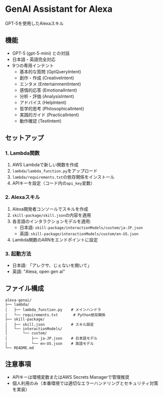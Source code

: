 # GenAI Assistant for Alexa

GPT-5を使用したAlexaスキル

## 機能
- GPT-5 (gpt-5-mini) との対話
- 日本語・英語完全対応
- 9つの専用インテント
  - 基本的な質問 (GptQueryIntent)
  - 創作・作成 (CreativeIntent)
  - エンタメ (EntertainmentIntent)
  - 感情的応答 (EmotionalIntent)
  - 分析・評価 (AnalysisIntent)
  - アドバイス (HelpIntent)
  - 哲学的思考 (PhilosophicalIntent)
  - 実践的ガイド (PracticalIntent)
  - 動作確認 (TestIntent)

## セットアップ

### 1. Lambda関数
1. AWS Lambdaで新しい関数を作成
2. `lambda/lambda_function.py`をアップロード
3. `lambda/requirements.txt`の依存関係をインストール
4. APIキーを設定（コード内の`api_key`変数）

### 2. Alexaスキル
1. Alexa開発者コンソールでスキルを作成
2. `skill-package/skill.json`の内容を適用
3. 各言語のインタラクションモデルを適用:
   - 日本語: `skill-package/interactionModels/custom/ja-JP.json`
   - 英語: `skill-package/interactionModels/custom/en-US.json`
4. Lambda関数のARNをエンドポイントに設定

### 3. 起動方法
- 日本語: 「アレクサ、じぇないを開いて」
- 英語: "Alexa, open gen ai"

## ファイル構成
```
alexa-genai/
├── lambda/
│   ├── lambda_function.py    # メインハンドラ
│   └── requirements.txt       # Python依存関係
├── skill-package/
│   ├── skill.json            # スキル設定
│   └── interactionModels/
│       └── custom/
│           ├── ja-JP.json    # 日本語モデル
│           └── en-US.json    # 英語モデル
└── README.md
```

## 注意事項
- APIキーは環境変数またはAWS Secrets Managerで管理推奨
- 個人利用のみ（本番環境では適切なエラーハンドリングとセキュリティ対策を実装）